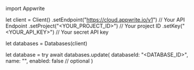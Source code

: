 import Appwrite

let client = Client()
    .setEndpoint("https://cloud.appwrite.io/v1") // Your API Endpoint
    .setProject("&lt;YOUR_PROJECT_ID&gt;") // Your project ID
    .setKey("&lt;YOUR_API_KEY&gt;") // Your secret API key

let databases = Databases(client)

let database = try await databases.update(
    databaseId: "<DATABASE_ID>",
    name: "<NAME>",
    enabled: false // optional
)

